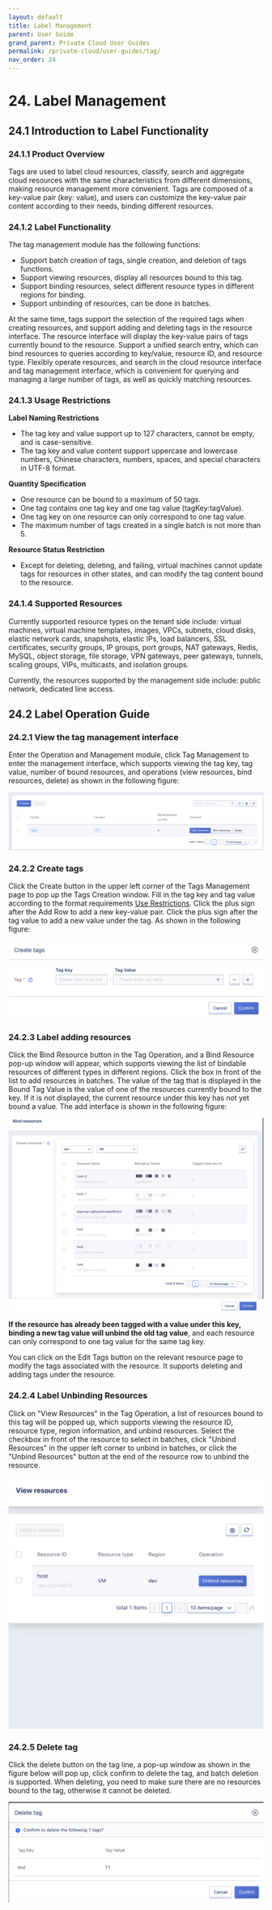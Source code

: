 ```yaml
---
layout: default
title: Label Management
parent: User Guide
grand_parent: Private Cloud User Guides
permalink: /private-cloud/user-guides/tag/
nav_order: 24
---
```

# 24. Label Management

## 24.1 Introduction to Label Functionality

### 24.1.1 Product Overview
Tags are used to label cloud resources, classify, search and aggregate cloud resources with the same characteristics from different dimensions, making resource management more convenient.
Tags are composed of a key-value pair (key: value), and users can customize the key-value pair content according to their needs, binding different resources.

### 24.1.2 Label Functionality
The tag management module has the following functions:

- Support batch creation of tags, single creation, and deletion of tags functions.
- Support viewing resources, display all resources bound to this tag.
- Support binding resources, select different resource types in different regions for binding.
- Support unbinding of resources, can be done in batches.

At the same time, tags support the selection of the required tags when creating resources, and support adding and deleting tags in the resource interface. The resource interface will display the key-value pairs of tags currently bound to the resource.
Support a unified search entry, which can bind resources to queries according to key/value, resource ID, and resource type. Flexibly operate resources, and search in the cloud resource interface and tag management interface, which is convenient for querying and managing a large number of tags, as well as quickly matching resources.

### 24.1.3 Usage Restrictions
**Label Naming Restrictions**
- The tag key and value support up to 127 characters, cannot be empty, and is case-sensitive.
- The tag key and value content support uppercase and lowercase numbers, Chinese characters, numbers, spaces, and special characters in UTF-8 format.

**Quantity Specification**
- One resource can be bound to a maximum of 50 tags.
- One tag contains one tag key and one tag value (tagKey:tagValue).
- One tag key on one resource can only correspond to one tag value.
- The maximum number of tags created in a single batch is not more than 5.

**Resource Status Restriction**
- Except for deleting, deleting, and failing, virtual machines cannot update tags for resources in other states, and can modify the tag content bound to the resource.

### 24.1.4 Supported Resources
Currently supported resource types on the tenant side include: virtual machines, virtual machine templates, images, VPCs, subnets, cloud disks, elastic network cards, snapshots, elastic IPs, load balancers, SSL certificates, security groups, IP groups, port groups, NAT gateways, Redis, MySQL, object storage, file storage, VPN gateways, peer gateways, tunnels, scaling groups, VIPs, multicasts, and isolation groups.

Currently, the resources supported by the management side include: public network, dedicated line access.

## 24.2 Label Operation Guide

### 24.2.1 View the tag management interface
Enter the Operation and Management module, click Tag Management to enter the management interface, which supports viewing the tag key, tag value, number of bound resources, and operations (view resources, bind resources, delete) as shown in the following figure:

![tagdiscirbe](/assets/images/userguide/tagdiscirbe.png)

### 24.2.2 Create tags
Click the Create button in the upper left corner of the Tags Management page to pop up the Tags Creation window. Fill in the tag key and tag value according to the format requirements [Use Restrictions](#_3513-使用限制). Click the plus sign after the Add Row to add a new key-value pair. Click the plus sign after the tag value to add a new value under the tag. As shown in the following figure:

![tagcreate](/assets/images/userguide/tagcreate.png)

### 24.2.3 Label adding resources

Click the Bind Resource button in the Tag Operation, and a Bind Resource pop-up window will appear, which supports viewing the list of bindable resources of different types in different regions. Click the box in front of the list to add resources in batches. The value of the tag that is displayed in the Bound Tag Value is the value of one of the resources currently bound to the key. If it is not displayed, the current resource under this key has not yet bound a value. The add interface is shown in the following figure:

![tagaddvm](/assets/images/userguide/tagaddvm.png)

**If the resource has already been tagged with a value under this key, binding a new tag value will unbind the old tag value**, and each resource can only correspond to one tag value for the same tag key.

You can click on the Edit Tags button on the relevant resource page to modify the tags associated with the resource. It supports deleting and adding tags under the resource.

### 24.2.4 Label Unbinding Resources

Click on "View Resources" in the Tag Operation, a list of resources bound to this tag will be popped up, which supports viewing the resource ID, resource type, region information, and unbind resources. Select the checkbox in front of the resource to select in batches, click "Unbind Resources" in the upper left corner to unbind in batches, or click the "Unbind Resources" button at the end of the resource row to unbind the resource.

![taguntievm](/assets/images/userguide/taguntievm.png)

### 24.2.5 Delete tag

Click the delete button on the tag line, a pop-up window as shown in the figure below will pop up, click confirm to delete the tag, and batch deletion is supported. When deleting, you need to make sure there are no resources bound to the tag, otherwise it cannot be deleted.

![tagdeletekey](/assets/images/userguide/tagdeletekey.png)







